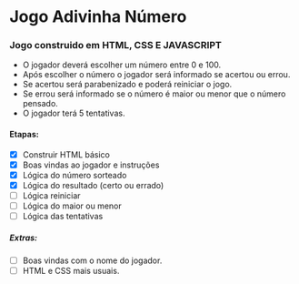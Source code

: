 # Jogo Adivinha Número

### Jogo construido em HTML, CSS E JAVASCRIPT
- O jogador deverá escolher um número entre 0 e 100.
- Após escolher o número o jogador será informado se acertou ou errou.
- Se acertou será parabenizado e poderá reiniciar o jogo.
- Se errou será informado se o número é maior ou menor que o número pensado.
- O jogador terá 5 tentativas.

#### Etapas:
- [x] Construir HTML básico
- [x] Boas vindas ao jogador e instruções
- [x] Lógica do número sorteado
- [x] Lógica do resultado (certo ou errado)
- [ ] Lógica reiniciar
- [ ] Lógica do maior ou menor
- [ ] Lógica das tentativas

##### Extras:
- [ ] Boas vindas com o nome do jogador.
- [ ] HTML e CSS mais usuais.